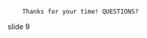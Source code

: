         Thanks for your time! QUESTIONS?

















































































slide 9